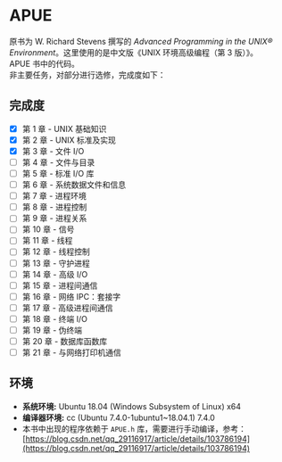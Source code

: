 # APUE
原书为 W. Richard Stevens 撰写的 *Advanced Programming in the UNIX® Environment*。这里使用的是中文版《UNIX 环境高级编程（第 3 版）》。  
APUE 书中的代码。  
非主要任务，对部分进行选修，完成度如下：  

## 完成度
- [x] 第 1 章 - UNIX 基础知识 
- [x] 第 2 章 - UNIX 标准及实现 
- [x] 第 3 章 - 文件 I/O 
- [ ] 第 4 章 - 文件与目录 
- [ ] 第 5 章 - 标准 I/O 库 
- [ ] 第 6 章 - 系统数据文件和信息 
- [ ] 第 7 章 - 进程环境 
- [ ] 第 8 章 - 进程控制 
- [ ] 第 9 章 - 进程关系 
- [ ] 第 10 章 - 信号 
- [ ] 第 11 章 - 线程 
- [ ] 第 12 章 - 线程控制 
- [ ] 第 13 章 - 守护进程 
- [ ] 第 14 章 - 高级 I/O 
- [ ] 第 15 章 - 进程间通信 
- [ ] 第 16 章 - 网络 IPC：套接字 
- [ ] 第 17 章 - 高级进程间通信 
- [ ] 第 18 章 - 终端 I/O 
- [ ] 第 19 章 - 伪终端 
- [ ] 第 20 章 - 数据库函数库 
- [ ] 第 21 章 - 与网络打印机通信 

## 环境
- **系统环境:** Ubuntu 18.04 (Windows Subsystem of Linux) x64
- **编译器环境:** cc (Ubuntu 7.4.0-1ubuntu1~18.04.1) 7.4.0
- 本书中出现的程序依赖于 `APUE.h` 库，需要进行手动编译，参考：
  [https://blog.csdn.net/qq_29116917/article/details/103786194](https://blog.csdn.net/qq_29116917/article/details/103786194)